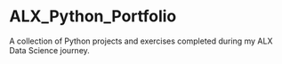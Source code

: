 # ALX_Python_Portfolio
A collection of Python projects and exercises completed during my ALX Data Science journey.

